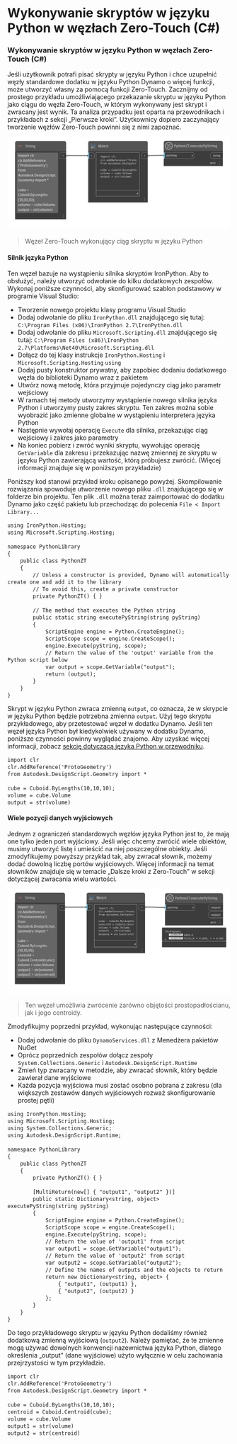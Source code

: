 # Wykonywanie skryptów w języku Python w węzłach Zero-Touch (C#) 

### Wykonywanie skryptów w języku Python w węzłach Zero-Touch (C#) <a href="#executing-python-scripts-in-zero-touch-nodes-c" id="executing-python-scripts-in-zero-touch-nodes-c"></a>

Jeśli użytkownik potrafi pisać skrypty w języku Python i chce uzupełnić węzły standardowe dodatku w języku Python Dynamo o więcej funkcji, może utworzyć własny za pomocą funkcji Zero-Touch. Zacznijmy od prostego przykładu umożliwiającego przekazanie skryptu w języku Python jako ciągu do węzła Zero-Touch, w którym wykonywany jest skrypt i zwracany jest wynik. Ta analiza przypadku jest oparta na przewodnikach i przykładach z sekcji „Pierwsze kroki”. Użytkownicy dopiero zaczynający tworzenie węzłów Zero-Touch powinni się z nimi zapoznać.

![Węzeł Zero-Touch wykonujący ciąg skryptu w języku Python](images/python-case-study.png)

> Węzeł Zero-Touch wykonujący ciąg skryptu w języku Python

#### Silnik języka Python <a href="#python-engine" id="python-engine"></a>

Ten węzeł bazuje na wystąpieniu silnika skryptów IronPython. Aby to obsłużyć, należy utworzyć odwołanie do kilku dodatkowych zespołów. Wykonaj poniższe czynności, aby skonfigurować szablon podstawowy w programie Visual Studio:

* Tworzenie nowego projektu klasy programu Visual Studio
* Dodaj odwołanie do pliku `IronPython.dll` znajdującego się tutaj: `C:\Program Files (x86)\IronPython 2.7\IronPython.dll`
* Dodaj odwołanie do pliku `Microsoft.Scripting.dll` znajdującego się tutaj: `C:\Program Files (x86)\IronPython 2.7\Platforms\Net40\Microsoft.Scripting.dll`
* Dołącz do tej klasy instrukcje `IronPython.Hosting` i `Microsoft.Scripting.Hosting` `using`
* Dodaj pusty konstruktor prywatny, aby zapobiec dodaniu dodatkowego węzła do biblioteki Dynamo wraz z pakietem
* Utwórz nową metodę, która przyjmuje pojedynczy ciąg jako parametr wejściowy
* W ramach tej metody utworzymy wystąpienie nowego silnika języka Python i utworzymy pusty zakres skryptu. Ten zakres można sobie wyobrazić jako zmienne globalne w wystąpieniu interpretera języka Python
* Następnie wywołaj operację `Execute` dla silnika, przekazując ciąg wejściowy i zakres jako parametry
* Na koniec pobierz i zwróć wyniki skryptu, wywołując operację `GetVariable` dla zakresu i przekazując nazwę zmiennej ze skryptu w języku Python zawierającą wartość, którą próbujesz zwrócić. (Więcej informacji znajduje się w poniższym przykładzie)

Poniższy kod stanowi przykład kroku opisanego powyżej. Skompilowanie rozwiązania spowoduje utworzenie nowego pliku `.dll` znajdującego się w folderze bin projektu. Ten plik `.dll` można teraz zaimportować do dodatku Dynamo jako część pakietu lub przechodząc do polecenia `File < Import Library...`

```
using IronPython.Hosting;
using Microsoft.Scripting.Hosting;

namespace PythonLibrary
{
    public class PythonZT
    {
        // Unless a constructor is provided, Dynamo will automatically create one and add it to the library
        // To avoid this, create a private constructor
        private PythonZT() { }

        // The method that executes the Python string
        public static string executePyString(string pyString)
        {
            ScriptEngine engine = Python.CreateEngine();
            ScriptScope scope = engine.CreateScope();
            engine.Execute(pyString, scope);
            // Return the value of the 'output' variable from the Python script below
            var output = scope.GetVariable("output");
            return (output);
        }
    }
}
```

Skrypt w języku Python zwraca zmienną `output`, co oznacza, że w skrypcie w języku Python będzie potrzebna zmienna `output`. Użyj tego skryptu przykładowego, aby przetestować węzeł w dodatku Dynamo. Jeśli ten węzeł języka Python był kiedykolwiek używany w dodatku Dynamo, poniższe czynności powinny wyglądać znajomo. Aby uzyskać więcej informacji, zobacz [sekcję dotyczącą języka Python w przewodniku](http://dynamoprimer.com/en/09\_Custom-Nodes/9-4\_Python.html).

```
import clr
clr.AddReference('ProtoGeometry')
from Autodesk.DesignScript.Geometry import *

cube = Cuboid.ByLengths(10,10,10);
volume = cube.Volume
output = str(volume)
```

#### Wiele pozycji danych wyjściowych<a href="#multiple-outputs" id="multiple-outputs"></a>

Jednym z ograniczeń standardowych węzłów języka Python jest to, że mają one tylko jeden port wyjściowy. Jeśli więc chcemy zwrócić wiele obiektów, musimy utworzyć listę i umieścić na niej poszczególne obiekty. Jeśli zmodyfikujemy powyższy przykład tak, aby zwracał słownik, możemy dodać dowolną liczbę portów wyjściowych. Więcej informacji na temat słowników znajduje się w temacie „Dalsze kroki z Zero-Touch” w sekcji dotyczącej zwracania wielu wartości.

![Ten węzeł umożliwia zwrócenie zarówno objętości prostopadłościanu, jak i jego centroidy.](images/python-multi-case-study.png)

> Ten węzeł umożliwia zwrócenie zarówno objętości prostopadłościanu, jak i jego centroidy.

Zmodyfikujmy poprzedni przykład, wykonując następujące czynności:

* Dodaj odwołanie do pliku `DynamoServices.dll` z Menedżera pakietów NuGet
* Oprócz poprzednich zespołów dołącz zespoły `System.Collections.Generic` i `Autodesk.DesignScript.Runtime`
* Zmień typ zwracany w metodzie, aby zwracać słownik, który będzie zawierał dane wyjściowe
* Każda pozycja wyjściowa musi zostać osobno pobrana z zakresu (dla większych zestawów danych wyjściowych rozważ skonfigurowanie prostej pętli)

```
using IronPython.Hosting;
using Microsoft.Scripting.Hosting;
using System.Collections.Generic;
using Autodesk.DesignScript.Runtime;

namespace PythonLibrary
{
    public class PythonZT
    {
        private PythonZT() { }

        [MultiReturn(new[] { "output1", "output2" })]
        public static Dictionary<string, object> executePyString(string pyString)
        {
            ScriptEngine engine = Python.CreateEngine();
            ScriptScope scope = engine.CreateScope();
            engine.Execute(pyString, scope);
            // Return the value of 'output1' from script
            var output1 = scope.GetVariable("output1");
            // Return the value of 'output2' from script
            var output2 = scope.GetVariable("output2");
            // Define the names of outputs and the objects to return
            return new Dictionary<string, object> {
                { "output1", (output1) },
                { "output2", (output2) }
            };
        }
    }
}
```

Do tego przykładowego skryptu w języku Python dodaliśmy również dodatkową zmienną wyjściową (`output2`). Należy pamiętać, że te zmienne mogą używać dowolnych konwencji nazewnictwa języka Python, dlatego określenia „output” (dane wyjściowe) użyto wyłącznie w celu zachowania przejrzystości w tym przykładzie.

```
import clr
clr.AddReference('ProtoGeometry')
from Autodesk.DesignScript.Geometry import *

cube = Cuboid.ByLengths(10,10,10);
centroid = Cuboid.Centroid(cube);
volume = cube.Volume
output1 = str(volume)
output2 = str(centroid)
```
